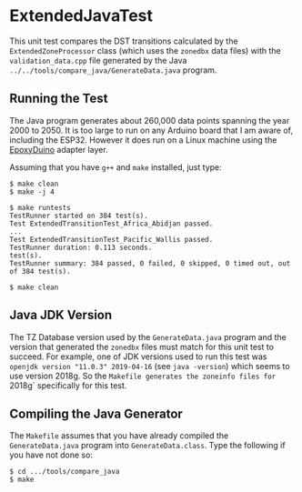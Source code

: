 # ExtendedJavaTest

This unit test compares the DST transitions calculated by the
`ExtendedZoneProcessor` class (which uses the `zonedbx` data files) with the
`validation_data.cpp` file generated by the Java
`../../tools/compare_java/GenerateData.java` program.

## Running the Test

The Java program generates about 260,000 data points spanning the year 2000 to
2050. It is too large to run on any Arduino board that I am aware of, including
the ESP32. However it does run on a Linux machine using the
[EpoxyDuino](https://github.com/bxparks/EpoxyDuino) adapter layer.

Assuming that you have `g++` and `make` installed, just type:
```
$ make clean
$ make -j 4

$ make runtests
TestRunner started on 384 test(s).
Test ExtendedTransitionTest_Africa_Abidjan passed.
...
Test ExtendedTransitionTest_Pacific_Wallis passed.
TestRunner duration: 0.113 seconds.
test(s).
TestRunner summary: 384 passed, 0 failed, 0 skipped, 0 timed out, out of 384 test(s).

$ make clean
```

## Java JDK Version

The TZ Database version used by the `GenerateData.java` program and the
version that generated the `zonedbx` files must match for this unit test to
succeed. For example, one of JDK versions used to run this test was `openjdk
version "11.0.3" 2019-04-16` (see `java -version`) which seems to use version
2018g. So the `Makefile generates the zoneinfo files for `2018g` specifically
for this test.

## Compiling the Java Generator

The `Makefile` assumes that you have already compiled the
`GenerateData.java` program into `GenerateData.class`. Type the
following if you have not done so:
```
$ cd .../tools/compare_java
$ make
